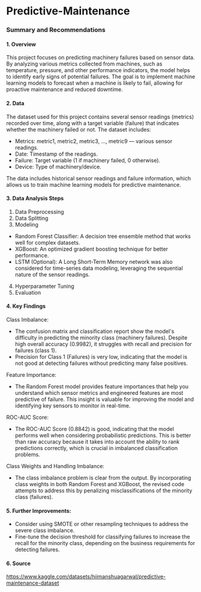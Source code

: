 # Predictive-Maintenance

### Summary and Recommendations

#### 1. Overview

This project focuses on predicting machinery failures based on sensor data. By analyzing various metrics collected from machines, such as temperature, pressure, and other performance indicators, the model helps to identify early signs of potential failures. The goal is to implement machine learning models to forecast when a machine is likely to fail, allowing for proactive maintenance and reduced downtime.

#### 2. Data

The dataset used for this project contains several sensor readings (metrics) recorded over time, along with a target variable (failure) that indicates whether the machinery failed or not. The dataset includes:

- Metrics: metric1, metric2, metric3, ..., metric9 — various sensor readings.
- Date: Timestamp of the readings.
- Failure: Target variable (1 if machinery failed, 0 otherwise).
- Device: Type of machinery/device.

The data includes historical sensor readings and failure information, which allows us to train machine learning models for predictive maintenance.

#### 3. Data Analysis Steps

1. Data Preprocessing
2. Data Splitting
3. Modeling
  - Random Forest Classifier: A decision tree ensemble method that works well for complex datasets.
  - XGBoost: An optimized gradient boosting technique for better performance.
  - LSTM (Optional): A Long Short-Term Memory network was also considered for time-series data modeling, leveraging the sequential nature of the sensor readings.
4. Hyperparameter Tuning
5. Evaluation

#### 4. Key Findings
      
Class Imbalance:

- The confusion matrix and classification report show the model's difficulty in predicting the minority class (machinery failures). Despite high overall accuracy (0.9982), it struggles with recall and precision for failures (class 1).
- Precision for Class 1 (Failures) is very low, indicating that the model is not good at detecting failures without predicting many false positives.

Feature Importance:
- The Random Forest model provides feature importances that help you understand which sensor metrics and engineered features are most predictive of failure. This insight is valuable for improving the model and identifying key sensors to monitor in real-time.

ROC-AUC Score:
- The ROC-AUC Score (0.8842) is good, indicating that the model performs well when considering probabilistic predictions. This is better than raw accuracy because it takes into account the ability to rank predictions correctly, which is crucial in imbalanced classification problems.

Class Weights and Handling Imbalance:
- The class imbalance problem is clear from the output. By incorporating class weights in both Random Forest and XGBoost, the revised code attempts to address this by penalizing misclassifications of the minority class (failures).

#### 5. Further Improvements:

- Consider using SMOTE or other resampling techniques to address the severe class imbalance.
 - Fine-tune the decision threshold for classifying failures to increase the recall for the minority class, depending on the business requirements for detecting failures.

#### 6. Source

https://www.kaggle.com/datasets/hiimanshuagarwal/predictive-maintenance-dataset
